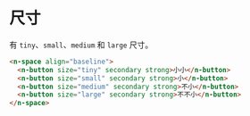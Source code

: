 # 尺寸

有 `tiny`、`small`、`medium` 和 `large` 尺寸。

```html
<n-space align="baseline">
  <n-button size="tiny" secondary strong>小小</n-button>
  <n-button size="small" secondary strong>小</n-button>
  <n-button size="medium" secondary strong>不小</n-button>
  <n-button size="large" secondary strong>不不小</n-button>
</n-space>
```
